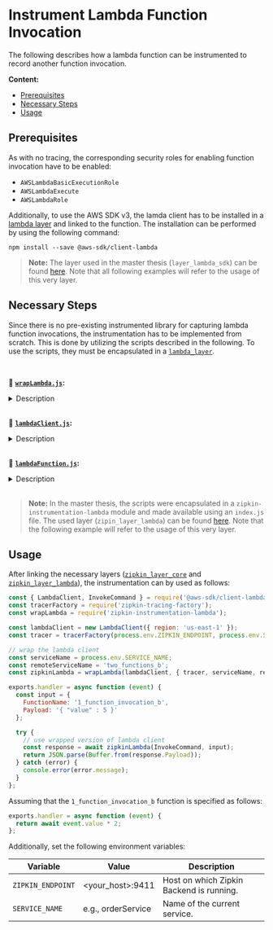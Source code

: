 # Instrument Lambda Function Invocation

The following describes how a lambda function can be instrumented to record another function invocation.

**Content:**
- [Prerequisites](#anker-prerequisites)
- [Necessary Steps](#anker-necessary_steps)
- [Usage](#anker-usage)

<a name="anker-prerequisites"></a>
## Prerequisites

As with no tracing, the corresponding security roles for enabling function invocation have to be enabled:

- `AWSLambdaBasicExecutionRole`
- `AWSLambdaExecute`
- `AWSLambdaRole`

Additionally, to use the AWS SDK v3, the lamda client has to be installed in a [lambda layer](../../other/lambda_instructions.md) and linked to the function. The installation can be performed by using the following command:

```
npm install --save @aws-sdk/client-lambda
```

> **Note:** The layer used in the master thesis (`layer_lambda_sdk`) can be found [here](../../../lambda_resources). Note that all following examples will refer to the usage of this very layer.

<a name="anker-necessary_steps"></a>
## Necessary Steps

Since there is no pre-existing instrumented library for capturing lambda function invocations, the instrumentation has to be implemented from scratch. This is done by utilizing the scripts described in the following. To use the scripts, they must be encapsulated in a [`lambda_layer`](../../other/lambda_instructions.md).

<br>

:page_facing_up: **[`wrapLambda.js`](wrapLambda.js):**

<details><summary>Description</summary>

This file wraps the original `lambdaClient` of the `aws-sdk`, which is responsible for invoking a lambda function. As such, tracing is enabled. The file includes the following functions:

- `wrapLambda`:
  - ***Description:*** wraps a [`Lambda`](https://docs.aws.amazon.com/AWSJavaScriptSDK/latest/AWS/Lambda.html) client to be traced with Zipkin and returns a `zipkinLambda` function for performing function invocations.
  - ***Parameters:***
    - *lambdaClient:* The [`Lambda`](https://docs.aws.amazon.com/AWSJavaScriptSDK/latest/AWS/Lambda.html) to be wrapped for tracing
    - *tracer:* Zipkin Tracer to be used for tracing interactions
    - *serviceName (optional):* Name of the current service
    - *remoteServiceName (optional):* Name of the remote servie / database to be called
  - ***Returns:*** `zipkinLambda` function
- `zipkinLambda`:
  - ***Description:*** performs function invocations while recording the Request, the Response, and Errors
  - ***Parameters:***
    - *params:* to be used for function invocation; have to be specified according to the [specification](https://docs.aws.amazon.com/AWSJavaScriptSDK/latest/AWS/Lambda.html#invoke-property) of the AWS SDK
  - ***Returns:*** Result of the function invocation

> **Note:** The instrumentation is inspired by [`zipkin-instrumentation-request`](https://github.com/openzipkin/zipkin-js/tree/master/packages/zipkin-instrumentation-request) and other pre-existing instrumented libraries.

</details>

<br>

:page_facing_up: **[`lambdaClient.js`](lambdaClient.js):**

<details><summary>Description</summary>

In order to display a transparent picture of the trace, relevant properties of the function invocation have to be added. This is done by using the `lambdaClient.js`. The file includes an Instrumentation class with the following functions:

- `recordRequest`:
  - ***Description:*** records a function invocation by recording the following Zipkin Annotations:
    - `serviceName`: name of the current service (entered with construction of Instrumentation object)
    - `RPC`: in this case: `lambda_invoke`
    - `dynamodb.operation`: the type of operation (e.g., `PutItemCommand`)
    - `lambda.function_name`: the name of the lambda function to be invoked
    - `ClientSend`: Annotation indicating that the client has performed function invocation
    - `remoteServiceName` (optional): remoteServiceName, if specified during object construction
  - ***Parameters:***
    - *params:* to be used function invocation; have to be specified according to the [specification](https://docs.aws.amazon.com/AWSJavaScriptSDK/latest/AWS/Lambda.html#invoke-property) of the AWS SDK
  - ***Returns:*** instrumented `params` which contain trace information for metadata propagation
- `recordResponse`:
  - ***Description:*** records response by recording the following Zipkin Annotations:
    - `http.status_code`: status code of the function invocation
    - `ClientRecv`: Annotation indicating that the client has received a response
  - ***Parameters:***
    - *traceId:* current traceId
    - *statusCode:* status code of the function invocation
  - ***Returns:*** -
- `recordError`:
  - ***Description:*** records an error that occured during function invocation by recording the following Zipkin Annotations:
    - `error`: the error occurred during the function invocation
    - `ClientRecv`: Annotation indicating that the client has received a response
  - ***Parameters:***
    - *traceId:* current traceId
    - *error:* error occurred during the function invocation
  - ***Returns:*** -

> **Note:** The instrumentation is inspired by the Zipkin [`httpClient`](https://github.com/openzipkin/zipkin-js/blob/master/packages/zipkin/src/instrumentation/httpClient.js).

</details>

<br>

:page_facing_up: **[`lambdaFunction.js`](lambdaFunction.js):**

<details><summary>Description</summary>

Internally, the `lambdaClient.js` adjusts the `params` of the lambda function invocation to include relevant trace information. This enables the reference between single spans of different lambda function runs. The adjustment is performed by utilizing the `lambdaFunction.js`, which comprises the following function:

- `appendZipkinHeaderToContext`:
  - ***Description:*** appends the Zipkin `b3` headers for metadata propagation to the `ClientContext` of the Lambda `params` for function invocations. This enables propagating the Zipkin `b3` context to the invoked function. The trace information is stored in the `ClientContext` variable, which results in the `X-Amz-Client-Context` header [[source_1](https://github.com/aws/aws-sdk-js/blob/307e82673b48577fce4389e4ce03f95064e8fe0d/apis/lambda-2015-03-31.normal.json), [source_2](https://docs.aws.amazon.com/AWSJavaScriptSDK/latest/AWS/Lambda.html#invoke-property)].
  - ***Parameters:***
    - *params:* the original `params`, which are adjusted for context propagation
    - *traceId:* the Zipkin traceID, which contains the context information to be appended to the `params`
  - ***Returns:*** instrumented `params`

> **Note:** The instrumentation is inspired by the Zipkin [`request`](https://github.com/openzipkin/zipkin-js/blob/master/packages/zipkin/src/request.js).

</details>

<br>

> **Note:** In the master thesis, the scripts were encapsulated in a `zipkin-instrumentation-lambda` module and made available using an `index.js` file. The used layer (`zipin_layer_lambda`) can be found [here](../../../lambda_resources). Note that the following example will refer to the usage of this very layer.

<a name="anker-usage"></a>
## Usage

After linking the necessary layers ([`zipkin_layer_core`](../../../lambda_resources) and [`zipkin_layer_lambda`](../../../lambda_resources)), the instrumentation can by used as follows:

```javascript
const { LambdaClient, InvokeCommand } = require('@aws-sdk/client-lambda');
const tracerFactory = require('zipkin-tracing-factory');
const wrapLambda = require('zipkin-instrumentation-lambda');

const lambdaClient = new LambdaClient({ region: 'us-east-1' });
const tracer = tracerFactory(process.env.ZIPKIN_ENDPOINT, process.env.SERVICE_NAME);

// wrap the lambda client
const serviceName = process.env.SERVICE_NAME;
const remoteServiceName = 'two_functions_b';
const zipkinLambda = wrapLambda(lambdaClient, { tracer, serviceName, remoteServiceName });

exports.handler = async function (event) {
  const input = {
    FunctionName: '1_function_invocation_b',
    Payload: '{ "value" : 5 }'
  };

  try {
    // use wrapped version of lambda client
    const response = await zipkinLambda(InvokeCommand, input);
    return JSON.parse(Buffer.from(response.Payload));
  } catch (error) {
    console.error(error.message);
  }
};
```

Assuming that the `1_function_invocation_b` function is specified as follows:

```javascript
exports.handler = async function (event) {
  return await event.value * 2;
};
```

Additionally, set the following environment variables:

| Variable | Value | Description |
| -----| -----| ---- |
| `ZIPKIN_ENDPOINT` | <your_host>:9411| Host on which Zipkin Backend is running. |
| `SERVICE_NAME` | e.g., orderService | Name of the current service. |
